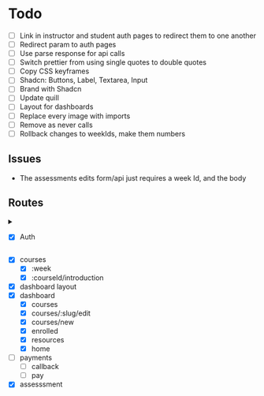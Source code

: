 # Todo

- [ ] Link in instructor and student auth pages to redirect them to one another
- [ ] Redirect param to auth pages
- [ ] Use parse response for api calls
- [ ] Switch prettier from using single quotes to double quotes
- [ ] Copy CSS keyframes
- [ ] Shadcn: Buttons, Label, Textarea, Input
- [ ] Brand with Shadcn
- [ ] Update quill
- [ ] Layout for dashboards
- [ ] Replace every image with imports
- [ ] Remove as never calls
- [ ] Rollback changes to weekIds, make them numbers

## Issues

- The assessments edits form/api just requires a week Id, and the body

## Routes

<details>
<summary>

- [x] Auth

</summary>

- [x] login/student
- [x] login/instructor
- [x] signup/student
- [x] signup/instructor

</details>

- [x] courses
  - [x] :week
  - [x] :courseId/introduction
- [x] dashboard layout
- [x] dashboard
  - [x] courses
  - [x] courses/:slug/edit
  - [x] courses/new
  - [x] enrolled
  - [x] resources
  - [x] home
- [ ] payments
  - [ ] callback
  - [ ] pay
- [x] assesssment
